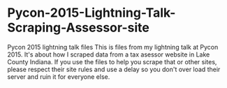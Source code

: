 # Pycon-2015-Lightning-Talk-Scraping-Assessor-site
Pycon 2015 lightning talk files
This is files from my lightning talk at Pycon 2015. It's about how I scraped data from a tax asessor website in Lake County Indiana. If you use the files to help you scrape that or other sites, please respect their site rules and use a delay so you don't over load their server and ruin it for everyone else. 
